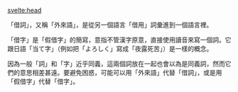 <svelte:head>
  <title>「借詞」和「借字」的差別</title>
</svelte:head>

「借詞」，又稱「外來語」，是從另一個語言「借用」詞彙進到一個語言裡。

「借字」是「假借字」的簡寫，意指不管漢字原意，直接使用讀音來寫一個詞。它跟日語「当て字」（例如把「よろしく」寫成「夜露死苦」）是一樣的概念。

因為一般「詞」和「字」近乎同義，這兩個詞放在一起也會以為是同義詞，然而它們的意思相差甚遠。要避免困惑，可能可以用「外來語」代替「借詞」，或是用「假借字」代替「借字」。
